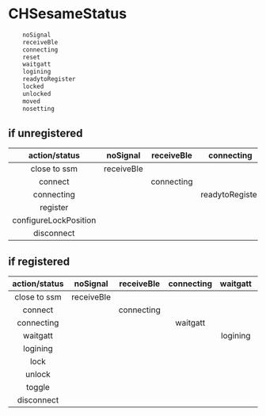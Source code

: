 # CHSesameStatus
```Swift
    noSignal      
    receiveBle
    connecting
    reset
    waitgatt
    logining
    readytoRegister
    locked
    unlocked
    moved
    nosetting
```
## if unregistered


| action/status | noSignal  | receiveBle  | connecting    | readytoRegister | nosetting  |
|:-------------:|:---------:|:-----------:|:-------------:|:---------------:|:----------:|
|  close to ssm |receiveBle |             |               |                 |            |
|  connect      |           | connecting  |               |                 |            |
|  connecting   |           |             |readytoRegister|                 |            |
|  register     |           |             |               | nosetting       |            |
|  configureLockPosition    |    |        |               | nosetting       | locked/unlocked(registered)|
|  disconnect   |           |             |            |    noSignal     | noSignal   |

## if registered
| action/status | noSignal  | receiveBle  | connecting  | waitgatt | logining | locked/unlocked  |nosetting  |
|:-------------:|:---------:|:-----------:|:-----------:|:--------:|:---------------:|:----------:|:----------:|
|  close to ssm |receiveBle |             |             |          |                 |            |            |
|  connect      |           | connecting  |             |          |                 |            |            |
|  connecting   |           |             | waitgatt    |          |                 |            |            |
|  waitgatt     |           |             |             | logining |                 |            |            |
|  logining     |           |             |             |         | locked/unlocked/nosetting |    |            |           
|  lock         |           |             |             |         |                 | unlocked         |   |
|  unlock       |           |             |           |        |                 | locked         |  |
|  toggle       |           |             |           |        |                 | unlocked/locked   |  |
|  disconnect   |            |            |           |          | noSignal   |noSignal   |noSignal   |
